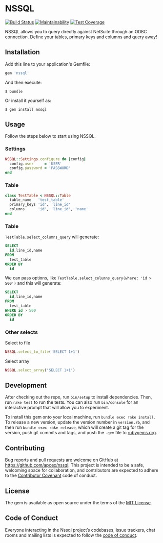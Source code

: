 # NSSQL

[![Build Status](https://travis-ci.org/apoex/nssql.svg?branch=master)](https://travis-ci.org/apoex/nssql)
[![Maintainability](https://api.codeclimate.com/v1/badges/0bc97f0e7fef36bcf922/maintainability)](https://codeclimate.com/github/apoex/nssql/maintainability)
[![Test Coverage](https://api.codeclimate.com/v1/badges/0bc97f0e7fef36bcf922/test_coverage)](https://codeclimate.com/github/apoex/nssql/test_coverage)

NSSQL allows you to query directly against NetSuite through an ODBC connection. Define your tables, primary keys and columns and query away!

## Installation

Add this line to your application's Gemfile:

```ruby
gem 'nssql'
```

And then execute:

    $ bundle

Or install it yourself as:

    $ gem install nssql

## Usage

Follow the steps below to start using NSSQL.

### Settings

```ruby
NSSQL::Settings.configure do |config|
  config.user     = 'USER'
  config.password = 'PASSWORD'
end
```

### Table

```ruby
class TestTable < NSSQL::Table
  table_name   'test_table'
  primary_keys 'id', 'line_id'
  columns      'id', 'line_id', 'name'
end
```

### Table

`TestTable.select_columns_query` will generate:

```SQL
SELECT
  id,line_id,name
FROM
  test_table
ORDER BY
  id
```

We can pass options, like `TestTable.select_columns_query(where: 'id > 500')` and this will generate:

```SQL
SELECT
  id,line_id,name
FROM
  test_table
WHERE id > 500
ORDER BY
  id
```

### Other selects

Select to file

```ruby
NSSQL.select_to_file('SELECT 1+1')
```

Select array

```ruby
NSSQL.select_array('SELECT 1+1')
```

## Development

After checking out the repo, run `bin/setup` to install dependencies. Then, run `rake test` to run the tests. You can also run `bin/console` for an interactive prompt that will allow you to experiment.

To install this gem onto your local machine, run `bundle exec rake install`. To release a new version, update the version number in `version.rb`, and then run `bundle exec rake release`, which will create a git tag for the version, push git commits and tags, and push the `.gem` file to [rubygems.org](https://rubygems.org).

## Contributing

Bug reports and pull requests are welcome on GitHub at https://github.com/apoex/nssql. This project is intended to be a safe, welcoming space for collaboration, and contributors are expected to adhere to the [Contributor Covenant](http://contributor-covenant.org) code of conduct.

## License

The gem is available as open source under the terms of the [MIT License](https://opensource.org/licenses/MIT).

## Code of Conduct

Everyone interacting in the Nssql project’s codebases, issue trackers, chat rooms and mailing lists is expected to follow the [code of conduct](https://github.com/apoex/nssql/blob/master/CODE_OF_CONDUCT.md).
